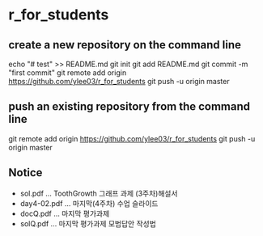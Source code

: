 # r_for_students

## create a new repository on the command line
echo "# test" >> README.md
git init
git add README.md
git commit -m "first commit"
git remote add origin https://github.com/ylee03/r_for_students
git push -u origin master


## push an existing repository from the command line
git remote add origin https://github.com/ylee03/r_for_students
git push -u origin master





## Notice

* sol.pdf ... ToothGrowth 그래프 과제 (3주차)해설서
* day4-02.pdf ... 마지막(4주차) 수업 슬라이드
* docQ.pdf ...  마지막 평가과제
* solQ.pdf ... 마지막 평가과제 모범답안 작성법


